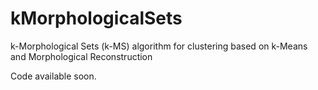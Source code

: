 # kMorphologicalSets
k-Morphological Sets (k-MS) algorithm for clustering based on k-Means and Morphological Reconstruction


Code available soon.
